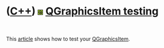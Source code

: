 
 

 

 

 

 

([C++](Cpp.md)) ![Qt](PicQt.png) [QGraphicsItem testing](CppQGraphicsItemTesting.md)
======================================================================================

 

This [article](CppArticle.md) shows how to test your
[QGraphicsItem](CppQGraphicsItem.md).

 

 

 

 

 

 

 

 

 

 

 

